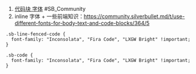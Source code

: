 1. [代码块 字体](https://community.silverbullet.md/t/use-different-fonts-for-body-text-and-code-blocks/364/2?u=chenzhu-xie) #SB_Community
2. inline 字体 + 一些前端知识：https://community.silverbullet.md/t/use-different-fonts-for-body-text-and-code-blocks/364/5

```space-style
.sb-line-fenced-code {
  font-family: "Inconsolata", "Fira Code", "LXGW Bright" !important;
}

.sb-code {
  font-family: "Inconsolata", "Fira Code", "LXGW Bright" !important;
}
```


